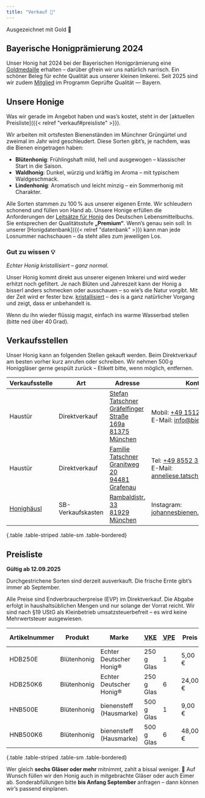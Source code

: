 ```yaml
---
title: "Verkauf 🍯"
---
```


<div class="card mb-4">
    <div class="card-header">
        Ausgezeichnet mit Gold 🥇
    </div>
    <div class="card-body">
        <h2 class="card-title h5">
            Bayerische Honigprämierung 2024
        </h2>
        <p class="card-text">
            Unser Honig hat 2024 bei der Bayerischen Honigprämierung eine <a href="/auszeichnungen/2024-11-03-honigpraemierung.pdf">Goldmedaille</a> erhalten – darüber gfrein wir uns natürlich narrisch.
            Ein schöner Beleg für echte Qualität aus unserer kleinen Imkerei.
            Seit 2025 sind wir zudem <a href="/zertifikate/20250523-gq-zertifikat.pdf">Mitglied</a> im Programm Geprüfte Qualität — Bayern.
        </p>
    </div>
</div>

## Unsere Honige

Was wir gerade im Angebot haben und was’s kostet, steht in der [aktuellen Preisliste]({{< relref "verkauf#preisliste" >}}).

Wir arbeiten mit ortsfesten Bienenständen im Münchner Grüngürtel und zweimal im Jahr wird geschleudert.
Diese Sorten gibt’s, je nachdem, was die Bienen eingetragen haben:

- **Blütenhonig**: Frühlingshaft mild, hell und ausgewogen – klassischer Start in die Saison.
- **Waldhonig**: Dunkel, würzig und kräftig im Aroma – mit typischem Waldgeschmack.
- **Lindenhonig**: Aromatisch und leicht minzig – ein Sommerhonig mit Charakter.

Alle Sorten stammen zu 100 % aus unserer eigenen Ernte.
Wir schleudern schonend und füllen von Hand ab.
Unsere Honige erfüllen die Anforderungen der [Leitsätze für Honig](https://www.bmel.de/SharedDocs/Downloads/DE/_Ernaehrung/Lebensmittel-Kennzeichnung/LeitsaetzeHonig.html) des Deutschen Lebensmittelbuchs.
Sie entsprechen der Qualitätsstufe **„Premium“**.
Wenn’s genau sein soll: In unserer [Honigdatenbank]({{< relref "datenbank" >}}) kann man jede Losnummer nachschauen – da steht alles zum jeweiligen Los.

### Gut zu wissen 💡

*Echter Honig kristallisiert – ganz normal.*

Unser Honig kommt direkt aus unserer eigenen Imkerei und wird weder erhitzt noch gefiltert.
Je nach Blüten und Jahreszeit kann der Honig a bisserl anders schmecken oder ausschauen – so wie’s die Natur vorgibt.
Mit der Zeit wird er fester bzw. [kristallisiert](https://bienen.info/honig-kristallisiert-biologin-klaert-auf/) – des is a ganz natürlicher Vorgang und zeigt, dass er unbehandelt is.

Wenn du ihn wieder flüssig magst, einfach ins warme Wasserbad stellen (bitte ned über 40 Grad).

## Verkaufsstellen

Unser Honig kann an folgenden Stellen gekauft werden.
Beim Direktverkauf am besten vorher kurz anrufen oder schreiben.
Wir nehmen 500 g Honiggläser gerne gespült zurück – Etikett bitte, wenn möglich, entfernen.

| Verkaufsstelle  | Art  | Adresse | Kontakt |
|-----------------|------|---------| ------- |
| Haustür | Direktverkauf | [Stefan Tatschner<br>Gräfelfinger Straße 169a<br>81375 München](https://maps.app.goo.gl/CxwePVnqYxZf5y3k8) | Mobil: <a href="tel:+4915124096409">+49 1512 4096409</a><br>E-Mail: info@bienensteff.de |
| Haustür | Direktverkauf | [Familie Tatschner<br>Granitweg 20<br>94481 Grafenau](https://maps.app.goo.gl/jTKsPPaF4Zm2bUPV6) | Tel: <a href="tel:+4985523391">+49 8552 3391</a><br>E-Mail: anneliese.tatschner@gmail.com |
| [Honighäusl](http://honey.floriankreuzer.de/verkaufsstellen/) | SB-Verkaufskasten | [Rambaldistr. 33<br>81929 München](https://maps.app.goo.gl/V2AfBJat9t6mBJ1J7) | Instagram: [johannesbienen.muenchen](https://www.instagram.com/johannesbienen.muenchen/) |
{.table .table-striped .table-sm .table-bordered}

## Preisliste

**Gültig ab 12.09.2025**

Durchgestrichene Sorten sind derzeit ausverkauft.
Die frische Ernte gibt’s immer ab September.

Alle Preise sind Endverbraucherpreise (EVP) im Direktverkauf.
Die Abgabe erfolgt in haushaltsüblichen Mengen und nur solange der Vorrat reicht.
Wir sind nach §19 UStG als Kleinbetrieb umsatzsteuerbefreit – es wird keine Mehrwertsteuer ausgewiesen.

| Artikelnummer | Produkt | Marke | <acronym title="Verkaufseinheit">VKE</acronym> | <acronym title="Verpackungseinheit">VPE</acronym> | Preis | Preis / kg |
|----------|-------------|----------------| -- | -- | -- | -- |
| HDB250E | Blütenhonig | Echter Deutscher Honig® | 250 g Glas | 1 | 5,00 € | 20,00 € |
| HDB250K6 | Blütenhonig | Echter Deutscher Honig® | 250 g Glas | 6 | 24,00 € | 16,00 € |
| HNB500E | Blütenhonig | bienensteff (Hausmarke) | 500 g Glas | 1 | 9,00 € | 18,00 € |
| HNB500K6 | Blütenhonig | bienensteff (Hausmarke) | 500 g Glas | 6 | 48,00 € | 16,00 € |
{.table .table-striped .table-sm .table-bordered}

Wer gleich **sechs Gläser oder mehr** mitnimmt, zahlt a bissal weniger. 🙂
Auf Wunsch füllen wir den Honig auch in mitgebrachte Gläser oder auch Eimer ab.
Sonderabfüllungen bitte **bis Anfang September** anfragen – dann können wir’s passend einplanen.
